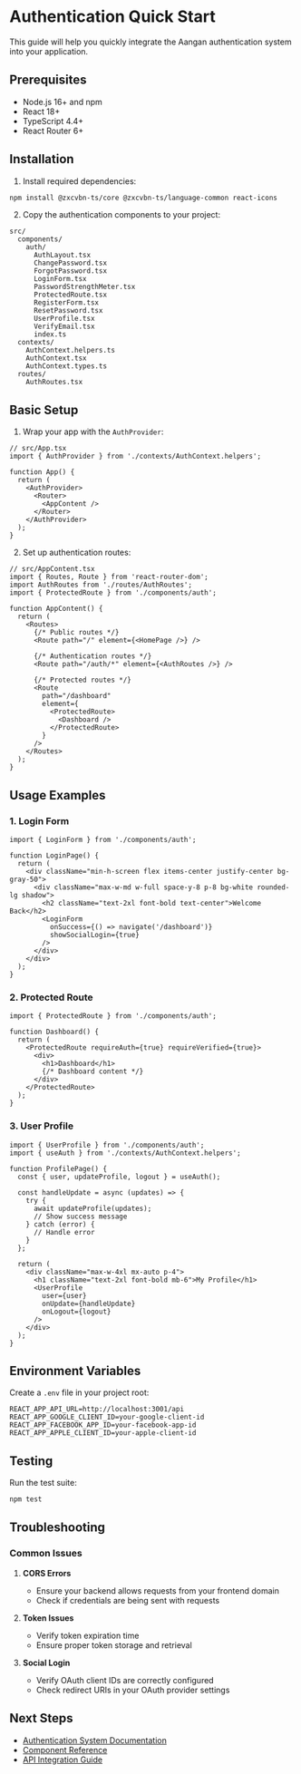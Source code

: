 # Authentication Quick Start

This guide will help you quickly integrate the Aangan authentication system into your application.

## Prerequisites

- Node.js 16+ and npm
- React 18+
- TypeScript 4.4+
- React Router 6+

## Installation

1. Install required dependencies:

```bash
npm install @zxcvbn-ts/core @zxcvbn-ts/language-common react-icons
```

2. Copy the authentication components to your project:

```
src/
  components/
    auth/
      AuthLayout.tsx
      ChangePassword.tsx
      ForgotPassword.tsx
      LoginForm.tsx
      PasswordStrengthMeter.tsx
      ProtectedRoute.tsx
      RegisterForm.tsx
      ResetPassword.tsx
      UserProfile.tsx
      VerifyEmail.tsx
      index.ts
  contexts/
    AuthContext.helpers.ts
    AuthContext.tsx
    AuthContext.types.ts
  routes/
    AuthRoutes.tsx
```

## Basic Setup

1. Wrap your app with the `AuthProvider`:

```tsx
// src/App.tsx
import { AuthProvider } from './contexts/AuthContext.helpers';

function App() {
  return (
    <AuthProvider>
      <Router>
        <AppContent />
      </Router>
    </AuthProvider>
  );
}
```

2. Set up authentication routes:

```tsx
// src/AppContent.tsx
import { Routes, Route } from 'react-router-dom';
import AuthRoutes from './routes/AuthRoutes';
import { ProtectedRoute } from './components/auth';

function AppContent() {
  return (
    <Routes>
      {/* Public routes */}
      <Route path="/" element={<HomePage />} />
      
      {/* Authentication routes */}
      <Route path="/auth/*" element={<AuthRoutes />} />
      
      {/* Protected routes */}
      <Route
        path="/dashboard"
        element={
          <ProtectedRoute>
            <Dashboard />
          </ProtectedRoute>
        }
      />
    </Routes>
  );
}
```

## Usage Examples

### 1. Login Form

```tsx
import { LoginForm } from './components/auth';

function LoginPage() {
  return (
    <div className="min-h-screen flex items-center justify-center bg-gray-50">
      <div className="max-w-md w-full space-y-8 p-8 bg-white rounded-lg shadow">
        <h2 className="text-2xl font-bold text-center">Welcome Back</h2>
        <LoginForm 
          onSuccess={() => navigate('/dashboard')}
          showSocialLogin={true}
        />
      </div>
    </div>
  );
}
```

### 2. Protected Route

```tsx
import { ProtectedRoute } from './components/auth';

function Dashboard() {
  return (
    <ProtectedRoute requireAuth={true} requireVerified={true}>
      <div>
        <h1>Dashboard</h1>
        {/* Dashboard content */}
      </div>
    </ProtectedRoute>
  );
}
```

### 3. User Profile

```tsx
import { UserProfile } from './components/auth';
import { useAuth } from './contexts/AuthContext.helpers';

function ProfilePage() {
  const { user, updateProfile, logout } = useAuth();
  
  const handleUpdate = async (updates) => {
    try {
      await updateProfile(updates);
      // Show success message
    } catch (error) {
      // Handle error
    }
  };

  return (
    <div className="max-w-4xl mx-auto p-4">
      <h1 className="text-2xl font-bold mb-6">My Profile</h1>
      <UserProfile 
        user={user}
        onUpdate={handleUpdate}
        onLogout={logout}
      />
    </div>
  );
}
```

## Environment Variables

Create a `.env` file in your project root:

```env
REACT_APP_API_URL=http://localhost:3001/api
REACT_APP_GOOGLE_CLIENT_ID=your-google-client-id
REACT_APP_FACEBOOK_APP_ID=your-facebook-app-id
REACT_APP_APPLE_CLIENT_ID=your-apple-client-id
```

## Testing

Run the test suite:

```bash
npm test
```

## Troubleshooting

### Common Issues

1. **CORS Errors**
   - Ensure your backend allows requests from your frontend domain
   - Check if credentials are being sent with requests

2. **Token Issues**
   - Verify token expiration time
   - Ensure proper token storage and retrieval

3. **Social Login**
   - Verify OAuth client IDs are correctly configured
   - Check redirect URIs in your OAuth provider settings

## Next Steps

- [Authentication System Documentation](./AUTHENTICATION.md)
- [Component Reference](./AUTH-COMPONENTS.md)
- [API Integration Guide](./API-INTEGRATION.md)
